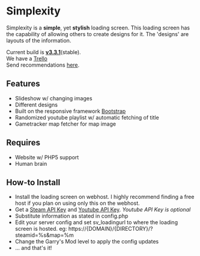 Simplexity
==========

Simplexity is a __simple__, yet __stylish__ loading screen.
This loading screen has the capability of allowing others to create designs for it.
The 'designs' are layouts of the information.

Current build is __[v3.3.1](https://github.com/LordNature/Simplexity/releases/tag/v3.3.1-alpha)__(stable).  
We have a [Trello](https://trello.com/b/pXQcpmIa/simplexity)  
Send recommendations [here](https://github.com/LordNature/Simplexity/issues/new).

## Features

* Slideshow w/ changing images
* Different designs
* Built on the responsive framework [Bootstrap](https://getbootstrap.com)
* Randomized youtube playlist w/ automatic fetching of title
* Gametracker map fetcher for map image

## Requires

* Website w/ PHP5 support
* Human brain

## How-to Install

* Install the loading screen on webhost. I highly recommend finding a free host if you plan on using only this on the webhost.
* Get a [Steam API Key](https://steamcommunity.com/dev/apikey) and [Youtube API Key](https://console.developers.google.com/). _Youtube API Key is optional_
* Substitute information as stated in config.php
* Edit your server config and set sv_loadingurl to where the loading screen is hosted. eg: https://{DOMAIN}/{DIRECTORY}/?steamid=%s&map=%m
* Change the Garry's Mod level to apply the config updates
* ... and that's it!
